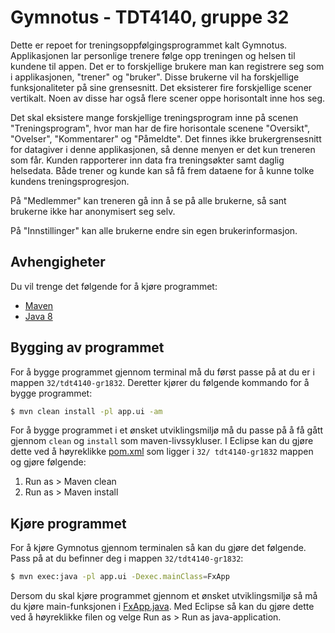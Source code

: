 # Gymnotus - TDT4140, gruppe 32
Dette er repoet for treningsoppfølgingsprogrammet kalt Gymnotus. Applikasjonen lar personlige trenere følge opp treningen og helsen til kundene til appen.
Det er to forskjellige brukere man kan registrere seg som i applikasjonen, "trener" og "bruker". Disse brukerne vil ha forskjellige funksjonaliteter på sine
grensesnitt. Det eksisterer fire forskjellige scener vertikalt. Noen av disse har også flere scener oppe horisontalt inne hos seg.

Det skal eksistere mange forskjellige treningsprogram inne på scenen "Treningsprogram", hvor man har de fire horisontale scenene "Oversikt", "Ovelser", "Kommentarer"
og "Påmeldte". Det finnes ikke brukergrensesnitt for datagiver i denne applikasjonen, så denne menyen er det kun treneren som får.
Kunden rapporterer inn data fra treningsøkter samt daglig helsedata. Både trener og kunde kan så få frem dataene for å kunne tolke kundens treningsprogresjon. 

På "Medlemmer" kan treneren gå inn å se på alle brukerne, så sant brukerne ikke har anonymisert seg selv. 

På "Innstillinger" kan alle brukerne endre sin egen brukerinformasjon. 



## Avhengigheter
Du vil trenge det følgende for å kjøre programmet:
 - [Maven](https://maven.apache.org/guides/getting-started/maven-in-five-minutes.html)
 - [Java 8](http://www.oracle.com/technetwork/java/javase/downloads/jdk8-downloads-2133151.html)

## Bygging av programmet

For å bygge programmet gjennom terminal må du først passe på at du er i mappen `32/tdt4140-gr1832`. Deretter kjører du følgende kommando for å bygge programmet:
```sh
$ mvn clean install -pl app.ui -am
```

For å bygge programmet i et ønsket utviklingsmiljø må du passe på å få gått gjennom `clean` og `install` som maven-livssykluser.
I Eclipse kan du gjøre dette ved å høyreklikke [pom.xml](https://gitlab.stud.iie.ntnu.no/tdt4140-2018/32/blob/master/tdt4140-gr1832/pom.xml) som ligger i `32/ tdt4140-gr1832` mappen og gjøre følgende:
1. Run as > Maven clean
2. Run as > Maven install

## Kjøre programmet

For å kjøre Gymnotus gjennom terminalen så kan du gjøre det følgende. Pass på at du befinner deg i mappen `32/tdt4140-gr1832`:

```sh
$ mvn exec:java -pl app.ui -Dexec.mainClass=FxApp
```

Dersom du skal kjøre programmet gjennom et ønsket utviklingsmiljø så må du kjøre main-funksjonen i [FxApp.java](https://gitlab.stud.iie.ntnu.no/tdt4140-2018/32/blob/master/tdt4140-gr1832/app.ui/src/main/java/tdt4140/gr1832/app/ui/FxApp.java).
Med Eclipse så kan du gjøre dette ved å høyreklikke filen og velge Run as > Run as java-application.